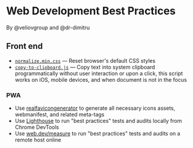 # Web Development Best Practices

By @veliovgroup and @dr-dimitru

## Front end

- [`normalize.min.css`](https://github.com/veliovgroup/best-practices/blob/main/css/normalize.min.css) — Reset browser's default CSS styles
- [`copy-to-clipboard.js`](https://github.com/veliovgroup/best-practices/blob/main/js/copy-to-clipboard.js) — Copy text into system clipboard programmatically without user interaction or upon a click, this script works on iOS, mobile devices, and when document is not in the focus

### PWA

- Use [realfavicongenerator](https://realfavicongenerator.net) to generate all necessary icons assets, webmanifest, and related meta-tags
- Use [Lighthouse](https://developers.google.com/web/tools/lighthouse) to run "best practices" tests and audits locally from Chrome DevTools
- Use [web.dev/measure](https://web.dev/measure/) to run "best practices" tests and audits on a remote host online
